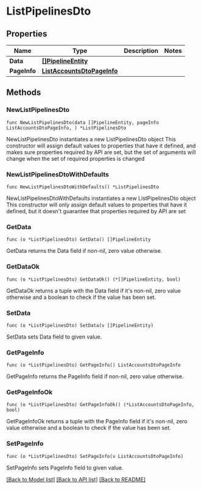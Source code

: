 # ListPipelinesDto

## Properties

Name | Type | Description | Notes
------------ | ------------- | ------------- | -------------
**Data** | [**[]PipelineEntity**](PipelineEntity.md) |  | 
**PageInfo** | [**ListAccountsDtoPageInfo**](ListAccountsDtoPageInfo.md) |  | 

## Methods

### NewListPipelinesDto

`func NewListPipelinesDto(data []PipelineEntity, pageInfo ListAccountsDtoPageInfo, ) *ListPipelinesDto`

NewListPipelinesDto instantiates a new ListPipelinesDto object
This constructor will assign default values to properties that have it defined,
and makes sure properties required by API are set, but the set of arguments
will change when the set of required properties is changed

### NewListPipelinesDtoWithDefaults

`func NewListPipelinesDtoWithDefaults() *ListPipelinesDto`

NewListPipelinesDtoWithDefaults instantiates a new ListPipelinesDto object
This constructor will only assign default values to properties that have it defined,
but it doesn't guarantee that properties required by API are set

### GetData

`func (o *ListPipelinesDto) GetData() []PipelineEntity`

GetData returns the Data field if non-nil, zero value otherwise.

### GetDataOk

`func (o *ListPipelinesDto) GetDataOk() (*[]PipelineEntity, bool)`

GetDataOk returns a tuple with the Data field if it's non-nil, zero value otherwise
and a boolean to check if the value has been set.

### SetData

`func (o *ListPipelinesDto) SetData(v []PipelineEntity)`

SetData sets Data field to given value.


### GetPageInfo

`func (o *ListPipelinesDto) GetPageInfo() ListAccountsDtoPageInfo`

GetPageInfo returns the PageInfo field if non-nil, zero value otherwise.

### GetPageInfoOk

`func (o *ListPipelinesDto) GetPageInfoOk() (*ListAccountsDtoPageInfo, bool)`

GetPageInfoOk returns a tuple with the PageInfo field if it's non-nil, zero value otherwise
and a boolean to check if the value has been set.

### SetPageInfo

`func (o *ListPipelinesDto) SetPageInfo(v ListAccountsDtoPageInfo)`

SetPageInfo sets PageInfo field to given value.



[[Back to Model list]](../README.md#documentation-for-models) [[Back to API list]](../README.md#documentation-for-api-endpoints) [[Back to README]](../README.md)


